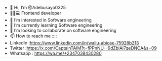 - 👋 Hi, I’m @Adebusayo0325
- 🧑‍💻💻 Frontend developer
- 👀 I’m interested in Software engineering
- 🌱 I’m currently learning Software engineering
- 💞️ I’m looking to collaborate on software engineering
- 📫 How to reach me ::::
- LinkedIn :https://www.linkedin.com/in/waliu-abiose-75928b213
- Twitter :https://x.com/CaptainTAIM?t=fPPnNU--9dZblAi7qeDNCA&s=09
- Whatsapp : https://wa.me/+2347038430280
<!---
Adebusayo0325/Adebusayo0325 is a ✨ special ✨ repository because its `README.md` (this file) appears on your GitHub profile.
You can click the Preview link to take a look at your changes.
--->
